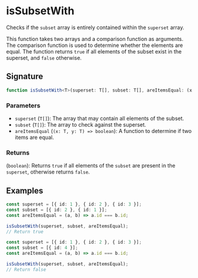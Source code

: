 # isSubsetWith

Checks if the `subset` array is entirely contained within the `superset` array.

This function takes two arrays and a comparison function as arguments. The comparison function is used to determine whether the elements are equal. The function returns `true` if all elements of the subset exist in the superset, and `false` otherwise.

## Signature

```typescript
function isSubsetWith<T>(superset: T[], subset: T[], areItemsEqual: (x: T, y: T) => boolean): boolean;
```

### Parameters

- `superset` (`T[]`): The array that may contain all elements of the subset.
- `subset` (`T[]`): The array to check against the superset.
- `areItemsEqual` (`(x: T, y: T) => boolean`): A function to determine if two items are equal.

### Returns

(`boolean`): Returns `true` if all elements of the `subset` are present in the `superset`, otherwise returns `false`.

## Examples

```typescript
const superset = [{ id: 1 }, { id: 2 }, { id: 3 }];
const subset = [{ id: 2 }, { id: 1 }];
const areItemsEqual = (a, b) => a.id === b.id;

isSubsetWith(superset, subset, areItemsEqual);
// Return true

const superset = [{ id: 1 }, { id: 2 }, { id: 3 }];
const subset = [{ id: 4 }];
const areItemsEqual = (a, b) => a.id === b.id;

isSubsetWith(superset, subset, areItemsEqual);
// Return false
```
